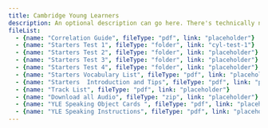 ```yaml
---
title: Cambridge Young Learners
description: An optional description can go here. There's technically no limit to the length, but I would advise keeping short. Perhaps I could implement the 'read more' functionality. Would need Bootstrap though.
fileList:
  - {name: "Correlation Guide", fileType: "pdf", link: "placeholder"}
  - {name: "Starters Test 1", fileType: "folder", link: "cyl-test-1"}
  - {name: "Starters Test 2", fileType: "folder", link: "placeholder"}
  - {name: "Starters Test 3", fileType: "folder", link: "placeholder"}
  - {name: "Starters Test 4", fileType: "folder", link: "placeholder"}
  - {name: "Starters Vocabulary List", fileType: "pdf", link: "placeholder"}
  - {name: "Starters  Introduction and Tips", fileType: "pdf", link: "placeholder"}
  - {name: "Track List", fileType: "pdf", link: "placeholder"}
  - {name: "Download all Audio", fileType: "zip", link: "placeholder"}
  - {name: "YLE Speaking Object Cards ", fileType: "pdf", link: "placeholder"}
  - {name: "YLE Speaking Instructions", fileType: "pdf", link: "placeholder"}
---
```


